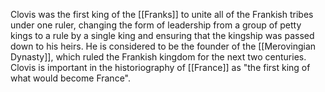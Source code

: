 Clovis was the first king of the [[Franks]] to unite all of the Frankish tribes under one ruler, changing the form of leadership from a group of petty kings to a rule by a single king and ensuring that the kingship was passed down to his heirs. He is considered to be the founder of the [[Merovingian Dynasty]], which ruled the Frankish kingdom for the next two centuries. Clovis is important in the historiography of [[France]] as "the first king of what would become France".